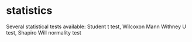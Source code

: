 # statistics
Several statistical tests available: Student t test, Wilcoxon Mann Withney U test, Shapiro Will normality test 
